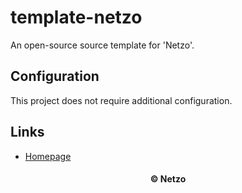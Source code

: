 # template-netzo

An open-source source template for 'Netzo'.

## Configuration

This project does not require additional configuration.

## Links

- [Homepage](https://app.netzo.io/templates/template-netzo)

<div align="center">
  <h4>© Netzo</h4>
</div>
